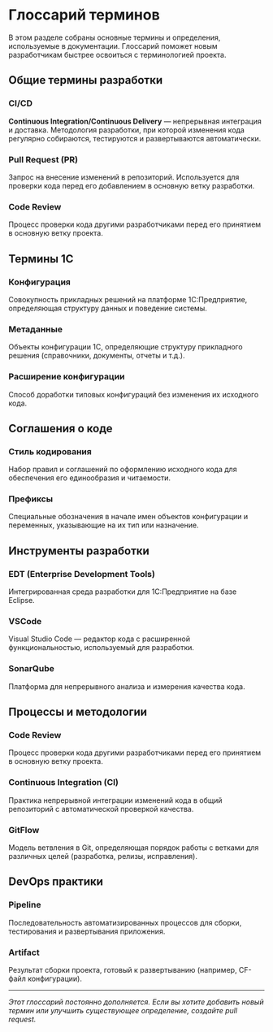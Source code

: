 # Глоссарий терминов

В этом разделе собраны основные термины и определения, используемые в документации. Глоссарий поможет новым разработчикам быстрее освоиться с терминологией проекта.

## Общие термины разработки

### CI/CD

**Continuous Integration/Continuous Delivery** — непрерывная интеграция и доставка. Методология разработки, при которой изменения кода регулярно собираются, тестируются и развертываются автоматически.

### Pull Request (PR)

Запрос на внесение изменений в репозиторий. Используется для проверки кода перед его добавлением в основную ветку разработки.

### Code Review

Процесс проверки кода другими разработчиками перед его принятием в основную ветку проекта.

## Термины 1С

### Конфигурация

Совокупность прикладных решений на платформе 1С:Предприятие, определяющая структуру данных и поведение системы.

### Метаданные

Объекты конфигурации 1С, определяющие структуру прикладного решения (справочники, документы, отчеты и т.д.).

### Расширение конфигурации

Способ доработки типовых конфигураций без изменения их исходного кода.

## Соглашения о коде

### Стиль кодирования

Набор правил и соглашений по оформлению исходного кода для обеспечения его единообразия и читаемости.

### Префиксы

Специальные обозначения в начале имен объектов конфигурации и переменных, указывающие на их тип или назначение.

## Инструменты разработки

### EDT (Enterprise Development Tools)

Интегрированная среда разработки для 1С:Предприятие на базе Eclipse.

### VSCode

Visual Studio Code — редактор кода с расширенной функциональностью, используемый для разработки.

### SonarQube

Платформа для непрерывного анализа и измерения качества кода.

## Процессы и методологии

### Code Review

Процесс проверки кода другими разработчиками перед его принятием в основную ветку проекта.

### Continuous Integration (CI)

Практика непрерывной интеграции изменений кода в общий репозиторий с автоматической проверкой качества.

### GitFlow

Модель ветвления в Git, определяющая порядок работы с ветками для различных целей (разработка, релизы, исправления).

## DevOps практики

### Pipeline

Последовательность автоматизированных процессов для сборки, тестирования и развертывания приложения.

### Artifact

Результат сборки проекта, готовый к развертыванию (например, CF-файл конфигурации).

---

_Этот глоссарий постоянно дополняется. Если вы хотите добавить новый термин или улучшить существующее определение, создайте pull request._
